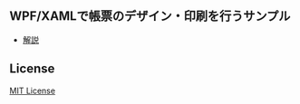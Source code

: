 ## WPF/XAMLで帳票のデザイン・印刷を行うサンプル
- [解説](https://vain0.github.io/VainZero.WpfReportPrinting/articles/intro.html)

## License
[MIT License](LICENSE.md)
